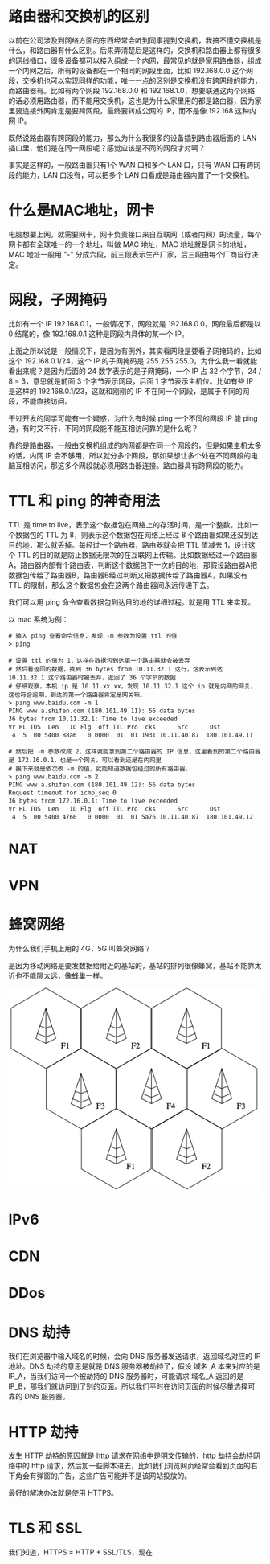 # 路由器和交换机的区别

以前在公司涉及到网络方面的东西经常会听到同事提到交换机，我搞不懂交换机是什么，和路由器有什么区别。后来弄清楚后是这样的，交换机和路由器上都有很多的网线插口，很多设备都可以接入组成一个内网，最常见的就是家用路由器，组成一个内网之后，所有的设备都在一个相同的网段里面，比如 192.168.0.0 这个网段，交换机也可以实现同样的功能，唯一一点的区别是交换机没有跨网段的能力，而路由器有。比如有两个网段 192.168.0.0 和 192.168.1.0，想要联通这两个网络的话必须用路由器，而不能用交换机，这也是为什么家里用的都是路由器，因为家里要连接外网肯定是要跨网段，最终要转成公网的 IP，而不是像 192.168 这种内网 IP。

既然说路由器有跨网段的能力，那么为什么我很多的设备插到路由器后面的 LAN 插口里，他们是在同一网段呢？感觉应该是不同的网段才对啊？

事实是这样的，一般路由器只有1个 WAN 口和多个 LAN 口，只有 WAN 口有跨网段的能力，LAN 口没有，可以把多个 LAN 口看成是路由器内置了一个交换机。

# 什么是MAC地址，网卡

电脑想要上网，就需要网卡，网卡负责接口来自互联网（或者内网）的流量，每个网卡都有全球唯一的一个地址，叫做 MAC 地址，MAC 地址就是网卡的地址，MAC 地址一般用 "-" 分成六段，前三段表示生产厂家，后三段由每个厂商自行决定。

# 网段，子网掩码

比如有一个 IP 192.168.0.1，一般情况下，网段就是 192.168.0.0，网段最后都是以 0 结尾的，像 192.168.0.1 这种是网段内具体的某一个 IP。

上面之所以说是一般情况下，是因为有例外，其实看网段是要看子网掩码的，比如这个 192.168.0.1/24，这个 IP 的子网掩码是 255.255.255.0，为什么我一看就能看出来呢？是因为后面的 24 数字表示的是子网掩码，一个 IP 占 32 个字节，24 / 8 = 3，意思就是前面 3 个字节表示网段，后面 1 字节表示主机位。比如有些 IP 是这样的 192.168.0.1/23，这就和刚刚的 IP 不在同一个网段，是属于不同的网段，不能直接访问。

干过开发的同学可能有一个疑惑，为什么有时候 ping 一个不同的网段 IP 能 ping 通，有时又不行，不同的网段能不能互相访问靠的是什么呢？

靠的是路由器，一般由交换机组成的内网都是在同一个网段的，但是如果主机太多的话，内网 IP 会不够用，所以就分多个网段，那如果想让多个处在不同网段的电脑互相访问，那这多个网段就必须用路由器连接。路由器具有跨网段的能力。

# TTL 和 ping 的神奇用法

TTL 是 time to live，表示这个数据包在网络上的存活时间，是一个整数。比如一个数据包的 TTL 为 8，则表示这个数据包在网络上经过 8 个路由器如果还没到达目的地，那么就丢掉。每经过一个路由器，路由器就会把 TTL 值减去 1，设计这个 TTL 的目的就是防止数据无限次的在互联网上传输。比如数据经过一个路由器A，路由器内部有个路由表，判断这个数据包下一次的目的地，那假设路由器A把数据包传给了路由器B，路由器B经过判断又把数据传给了路由器A，如果没有 TTL 的限制，那么这个数据包会在这两个路由器间永远传递下去。

我们可以用 ping 命令查看数据包到达目的地的详细过程。就是用 TTL 来实现。

以 mac 系统为例：
```
# 输入 ping 查看命令信息，发现 -m 参数为设置 ttl 的值
> ping

# 设置 ttl 的值为 1，这样在数据包到达第一个路由器就会被丢弃
# 然后看返回的数据，找到 36 bytes from 10.11.32.1 这行，这表示到达 10.11.32.1 这个路由器时被丢弃，返回了 36 个字节的数据
# 仔细观察，本机 ip 是 10.11.xx.xx，发现 10.11.32.1 这个 ip 就是内网的网关，这也符合逾期，到达的第一个路由器肯定是网关嘛。
> ping www.baidu.com -m 1
PING www.a.shifen.com (180.101.49.11): 56 data bytes
36 bytes from 10.11.32.1: Time to live exceeded
Vr HL TOS  Len   ID Flg  off TTL Pro  cks      Src      Dst
 4  5  00 5400 88a6   0 0000  01  01 1931 10.11.40.87  180.101.49.11

# 然后把 -m 参数改成 2，这样就能拿到第二个路由器的 IP 信息，这里看到的第二个路由器是 172.16.0.1，也是一个网关，可以看到还是在内网里
# 接下来就是依次改 -m 的值，就能知道数据包经过的所有路由器。
> ping www.baidu.com -m 2
PING www.a.shifen.com (180.101.49.12): 56 data bytes
Request timeout for icmp_seq 0
36 bytes from 172.16.0.1: Time to live exceeded
Vr HL TOS  Len   ID Flg  off TTL Pro  cks      Src      Dst
 4  5  00 5400 4760   0 0000  01  01 5a76 10.11.40.87  180.101.49.12
```

# NAT


# VPN

# 蜂窝网络

为什么我们手机上用的 4G，5G 叫蜂窝网络？

是因为移动网络是要发数据给附近的基站的，基站的排列很像蜂窝，基站不能靠太近也不能隔太远，像蜂巢一样。

<img src="./2021.02.01/fwwl.png" width=500px>

# IPv6

# CDN

# DDos

# DNS 劫持

我们在浏览器中输入域名的时候，会向 DNS 服务器发送请求，返回域名对应的 IP 地址。DNS 劫持的意思是就是 DNS 服务器被劫持了，假设 域名_A 本来对应的是 IP_A，当我们访问一个被劫持的 DNS 服务器时，可能请求 域名_A 返回的是 IP_B，那我们就访问到了别的页面。所以我们平时在访问页面的时候尽量选择可靠的 DNS 服务器。

# HTTP 劫持

发生 HTTP 劫持的原因就是 http 请求在网络中是明文传输的，http 劫持会劫持网络中的 http 请求，然后加一些脚本进去，比如我们浏览网页经常会看到页面的右下角会有弹窗的广告，这些广告可能并不是该网站投放的。

最好的解决办法就是使用 HTTPS。

# TLS 和 SSL

我们知道，HTTPS = HTTP + SSL/TLS，现在